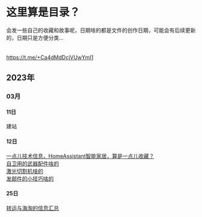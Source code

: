 # 这里算是目录？

会发一些自己的收藏和故事呢，日期啥的都是文件的创作日期，可能会有后续更新的，日期只是方便分类…
<br> <br> <br>
https://t.me/+Ca4dMdDcjVUwYmI1

## 2023年
### 03月
#### 11日
建站
#### 12日
[一点儿技术信息，HomeAssistant智能家居，算是一点儿收藏？](/2023/03/12/HomeAssistant.md) 
<br>
[自卫用的武器配件啥的](/2023/03/12/Self-Defense.md)
<br>
[激光切割机啥的](2023/03/12/LaserEngraving.md)
<br>
[发邮件的小技巧啥的](/2023/03/12/E-mail-Skills.md)

#### 25日
[转运与海淘的信息汇总](/2023/03/25/ZhuanyunHaitao.md)

